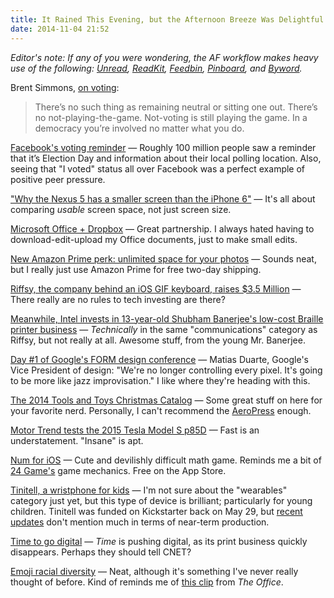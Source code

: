 ```yaml
---
title: It Rained This Evening, but the Afternoon Breeze Was Delightful
date: 2014-11-04 21:52
---
```

_Editor's note: If any of you were wondering, the AF workflow makes heavy use of the following: [Unread](http://supertop.co/unread/), [ReadKit](http://readkitapp.com/), [Feedbin](https://feedbin.com/), [Pinboard](https://pinboard.in/), and [Byword](http://bywordapp.com/)._

Brent Simmons, [on voting](http://inessential.com/2014/11/04/vote): 

> There’s no such thing as remaining neutral or sitting one out. There’s no not-playing-the-game. Not-voting is still playing the game. In a democracy you’re involved no matter what you do.

[Facebook's voting reminder](http://www.washingtonpost.com/blogs/the-switch/wp/2014/11/04/a-real-time-map-of-everyone-whos-clicked-that-i-voted-button-on-facebook/) &mdash; Roughly 100 million people saw a reminder that it’s Election Day and information about their local polling location. Also, seeing that "I voted" status all over Facebook was a perfect example of positive peer pressure. 

["Why the Nexus 5 has a smaller screen than the iPhone 6"](http://adrianthomas.com/blog/apples-and-nexus) &mdash; It's all about comparing *usable* screen space, not just screen size. 

[Microsoft Office + Dropbox](http://techcrunch.com/2014/11/04/microsoft-teams-up-with-dropbox/) &mdash; Great partnership. I always hated having to download-edit-upload my Office documents, just to make small edits. 

[New Amazon Prime perk: unlimited space for your photos](http://www.theverge.com/2014/11/4/7154107/amazon-prime-customers-now-get-unlimited-cloud-storage-for-photos) &mdash; Sounds neat, but I really just use Amazon Prime for free two-day shipping. 

[Riffsy, the company behind an iOS GIF keyboard, raises $3.5 Million](http://techcrunch.com/2014/11/04/riffsy-3-5m-redpoint/) &mdash; There really are no rules to tech investing are there? 

[Meanwhile, Intel invests in 13-year-old Shubham Banerjee's low-cost Braille printer business](http://www.reuters.com/article/2014/11/04/us-tech-kidentrepreneur-idUSKBN0IO1TA20141104) &mdash; _Technically_ in the same "communications" category as Riffsy, but not really at all. Awesome stuff, from the young Mr. Banerjee. 

[Day #1 of Google's FORM design conference](http://www.google.com/design/form/) &mdash; Matias Duarte, Google's Vice President of design: "We're no longer controlling every pixel. It's going to be more like jazz improvisation." I like where they're heading with this. 

[The 2014 Tools and Toys Christmas Catalog](http://toolsandtoys.net/guides/the-2014-christmas-catalog/) &mdash; Some great stuff on here for your favorite nerd. Personally, I can't recommend the [AeroPress](http://toolsandtoys.net/guides/the-2014-christmas-catalog/#coffee) enough. 

[Motor Trend tests the 2015 Tesla Model S p85D](http://www.motortrend.com/roadtests/alternative/1411_2015_tesla_model_s_p85d_first_test/) &mdash; Fast is an understatement. "Insane" is apt. 

[Num for iOS](http://numapp.co/) &mdash; Cute and devilishly difficult math game. Reminds me a bit of [24 Game's](https://www.24game.com/) game mechanics. Free on the App Store. 

[Tinitell, a wristphone for kids](http://tinitell.com/) &mdash; I'm not sure about the "wearables" category just yet, but this type of device is brilliant; particularly for young children. Tinitell was funded on Kickstarter back on May 29, but [recent updates](https://www.kickstarter.com/projects/960748838/tinitell-introducing-a-wristphone-for-kids) don't mention much in terms of near-term production. 

[Time to go digital](http://recode.net/2014/11/04/time-inc-races-to-go-digital-before-its-print-business-disappears/) &mdash; _Time_ is pushing digital, as its print business quickly disappears. Perhaps they should tell CNET? 

[Emoji racial diversity](http://www.macrumors.com/2014/11/04/emoji-diversity-skin-tone-modifier/) &mdash; Neat, although it's something I've never really thought of before. Kind of reminds me of [this clip](http://www.youtube.com/embed/WuJBjX89zk4) from _The Office_.

